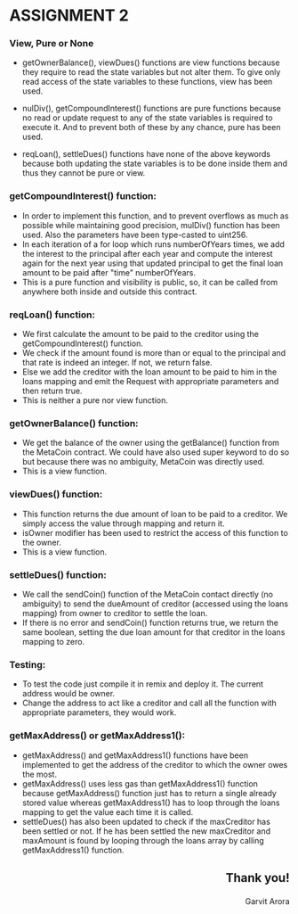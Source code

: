 # ASSIGNMENT 2

### View, Pure or None
* getOwnerBalance(), viewDues() functions are view functions because they require to read the state variables but not alter them. To give only read access of the state variables to these functions, view has been used.

* nulDiv(), getCompoundInterest() functions are pure functions because no read or update request to any of the state variables is required to execute it. And to prevent both of these by any chance, pure has been used.

* reqLoan(), settleDues() functions have none of the above keywords because both updating the state variables is to be done inside them and thus they cannot be pure or view.

### getCompoundInterest() function:
 * In order to implement this function, and to prevent overflows as much as possible while maintaining good precision, mulDiv() function has been used. Also the parameters have been type-casted to uint256.
 * In each iteration of a for loop which runs numberOfYears times, we add the interest to the principal after each year and compute the interest again for the next year using that updated principal to get the final loan amount to be paid after "time" numberOfYears.
 * This is a pure function and visibility is public, so, it can be called from anywhere both inside and outside this contract.

### reqLoan() function:
* We first calculate the amount to be paid to the creditor using the getCompoundInterest() function.
* We check if the amount found is more than or equal to the principal and that rate is indeed an integer. If not, we return false.
* Else we add the creditor with the loan amount to be paid to him in the loans mapping and emit the Request with appropriate parameters and then return true.
* This is neither a pure nor view function.

### getOwnerBalance() function:
* We get the balance of the owner using the getBalance() function from the MetaCoin contract. We could have also used super keyword to do so but because there was no ambiguity, MetaCoin was directly used.
* This is a view function.

### viewDues() function:
* This function returns the due amount of loan to be paid to a creditor. We simply access the value through mapping and return it.
* isOwner modifier has been used to restrict the access of this function to the owner.
* This is a view function.

### settleDues() function:
* We call the sendCoin() function of the MetaCoin contact directly (no ambiguity) to send the dueAmount of creditor (accessed using the loans mapping) from owner to creditor to settle the loan.
* If there is no error and sendCoin() function returns true, we return the same boolean, setting the due loan amount for that creditor in the loans mapping to zero.

### Testing:
* To test the code just compile it in remix and deploy it. The current address would be owner.
* Change the address to act like a creditor and call all the function with appropriate parameters, they would work.

### getMaxAddress() or getMaxAddress1():
* getMaxAddress() and getMaxAddress1() functions have been implemented to get the address of the creditor to which the owner owes the most.
* getMaxAddress() uses less gas than getMaxAddress1() function because getMaxAddress() function just has to return a single already stored value whereas getMaxAddress1() has to loop through the loans mapping to get the value each time it is called.
* settleDues() has also been updated to check if the maxCreditor has been settled or not. If he has been settled the new maxCreditor and maxAmount is found by looping through the loans array by calling getMaxAddress1() function.


## <p align="right">Thank you!</p>
<p align = "right"> Garvit Arora </p>

